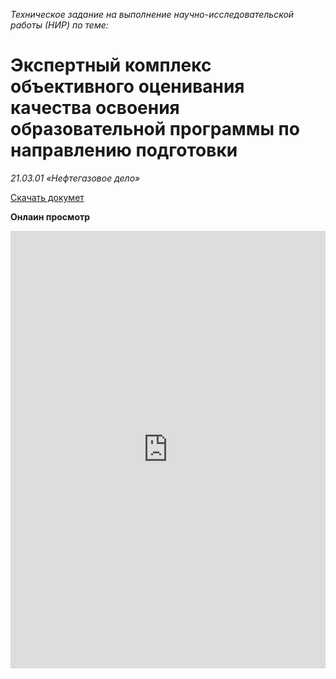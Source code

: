 *Техническое задание на выполнение научно-исследовательской работы (НИР) по теме:*
# Экспертный комплекс объективного оценивания качества освоения образовательной программы по направлению подготовки  
*21.03.01 «Нефтегазовое дело»*


[Скачать докумет](tz.docx)

**Онлаин просмотр**
<iframe src="https://docs.google.com/gview?url=http://skills.ugrasu.ru/start_point/other/tz_1/tz.docx&embedded=true" frameborder="0" style="width: 100%; height: 700px;">
Загрузка документа....
</iframe>
